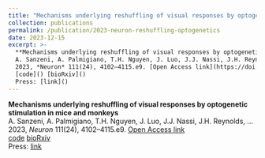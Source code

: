 ```yaml
---
title: "Mechanisms underlying reshuffling of visual responses by optogenetic stimulation in mice and monkeys"
collection: publications
permalink: /publication/2023-neuron-reshuffling-optogenetics
date: 2023-12-15
excerpt: >-
  **Mechanisms underlying reshuffling of visual responses by optogenetic stimulation in mice and monkeys**  
  A. Sanzeni, A. Palmigiano, T.H. Nguyen, J. Luo, J.J. Nassi, J.H. Reynolds, …  
  2023, *Neuron* 111(24), 4102–4115.e9. [Open Access link](https://doi.org/10.1016/j.neuron.2023.10.013)  
  [code]() [bioRxiv]()  
  Press: [link]()  
---
```


**Mechanisms underlying reshuffling of visual responses by optogenetic stimulation in mice and monkeys**  
A. Sanzeni, A. Palmigiano, T.H. Nguyen, J. Luo, J.J. Nassi, J.H. Reynolds, …  
2023, *Neuron* 111(24), 4102–4115.e9. [Open Access link](https://doi.org/10.1016/j.neuron.2023.10.013)  
[code]() [bioRxiv]()  
Press: [link]()  
